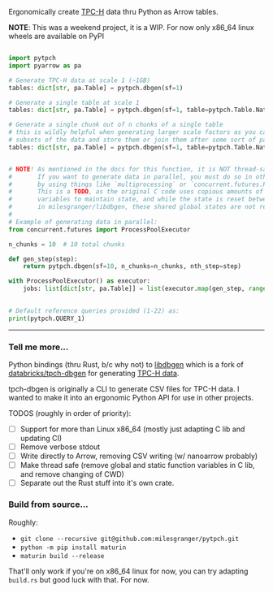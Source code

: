 Ergonomically create [TPC-H](https://www.tpc.org/tpch/) data thru Python as Arrow tables.


**NOTE**:
    This was a weekend project, it is a WIP. For now only x86_64 linux wheels are available on PyPI

```python

import pytpch
import pyarrow as pa

# Generate TPC-H data at scale 1 (~1GB)
tables: dict[str, pa.Table] = pytpch.dbgen(sf=1)

# Generate a single table at scale 1
tables: dict[str, pa.Table] = pytpch.dbgen(sf=1, table=pytpch.Table.Nation)

# Generate a single chunk out of n chunks of a single table
# this is wildly helpful when generating larger scale factors as you can make
# subsets of the data and store them or join them after some sort of parallelism.
tables: dict[str, pa.Table] = pytpch.dbgen(sf=1, table=pytpch.Table.Nation)


# NOTE! As mentioned in the docs for this function, it is NOT thread-safe.
#       If you want to generate data in parallel, you must do so in other processes for now
#       by using things like `multiprocessing` or `concurrent.futures.ProcessPoolExecutor`.
#       This is a TODO, as the original C code uses copious amounts of global and static function
#       variables to maintain state, and while the state is reset between function calls from refactoring
#       in milesgranger/libdbgen, these shared global states are not removed so thus not thread-safe.
#
# Example of generating data in parallel:
from concurrent.futures import ProcessPoolExecutor

n_chunks = 10  # 10 total chunks

def gen_step(step):
    return pytpch.dbgen(sf=10, n_chunks=n_chunks, nth_step=step)

with ProcessPoolExecutor() as executor:
    jobs: list[dict[str, pa.Table]] = list(executor.map(gen_step, range(n_chunks)))
  

# Default reference queries provided (1-22) as:
print(pytpch.QUERY_1)
```

---

### Tell me more...

Python bindings (thru Rust, b/c why not) to [libdbgen](https://github.com/milesgranger/libdbgen) 
which is a fork of [databricks/tpch-dbgen](https://github.com/databricks/tpch-dbgen) for generating 
[TPC-H data](https://www.tpc.org/tpch/).

tpch-dbgen is originally a CLI to generate CSV files for TPC-H data. I wanted to make it into an ergonomic
Python API for use in other projects. 

TODOS (roughly in order of priority):
  - [ ] Support for more than Linux x86_64 (mostly just adapting C lib and updating CI)
  - [ ] Remove verbose stdout
  - [ ] Write directly to Arrow, removing CSV writing (w/ nanoarrow probably)
  - [ ] Make thread safe (remove global and static function variables in C lib, and remove changing of CWD)
  - [ ] Separate out the Rust stuff into it's own crate.

### Build from source...

Roughly:

- `git clone --recursive git@github.com:milesgranger/pytpch.git`
- `python -m pip install maturin`
- `maturin build --release`

That'll only work if you're on x86_64 linux for now, you can try adapting `build.rs` but good luck with that. For now.
